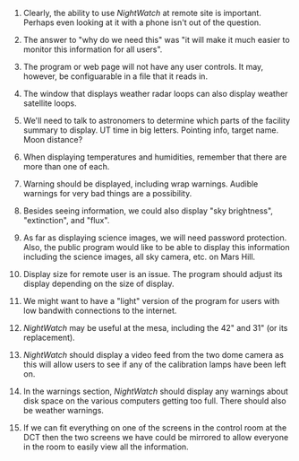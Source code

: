 1. Clearly, the ability to use *NightWatch* at remote site is important.
   Perhaps even looking at it with a phone isn't out of the question.

2. The answer to "why do we need this" was "it will make it much easier to monitor this information for all users".

3. The program or web page will not have any user controls.  It may, however, be configuarable in a file that it reads in.

4. The window that displays weather radar loops can also display weather satellite loops.

5. We'll need to talk to astronomers to determine which parts of the facility summary to display.  UT time in big letters.
   Pointing info, target name.  Moon distance?

6. When displaying temperatures and humidities, remember that there are more than one of each.

7. Warning should be displayed, including wrap warnings.  Audible warnings for very bad things are a possibility.

8. Besides seeing information, we could also display "sky brightness", "extinction", and "flux".

9. As far as displaying science images, we will need password protection.  Also, the public program would like to
   be able to display this information including the science images, all sky camera, etc. on Mars Hill.

10. Display size for remote user is an issue.  The program should adjust its display depending on the size of display.

11. We might want to have a "light" version of the program for users with low bandwith connections to the internet.

12. *NightWatch* may be useful at the mesa, including the 42" and 31" (or its replacement).

13. *NightWatch* should display a video feed from the two dome camera as this will allow users to see if any of
    the calibration lamps have been left on.

14. In the warnings section, *NightWatch* should display any warnings about disk space on the various computers
    getting too full.  There should also be weather warnings.

15. If we can fit everything on one of the screens in the control room at the DCT then the two screens we have
    could be mirrored to allow everyone in the room to easily view all the information.

